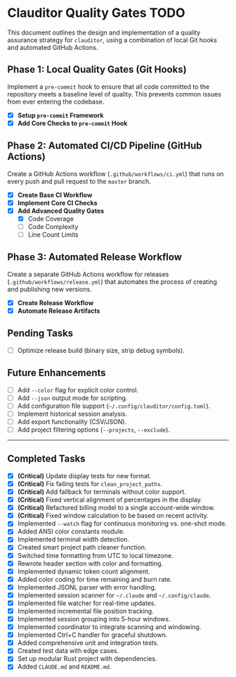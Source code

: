 # Clauditor Quality Gates TODO

This document outlines the design and implementation of a quality assurance strategy for `clauditor`, using a combination of local Git hooks and automated GitHub Actions.

## Phase 1: Local Quality Gates (Git Hooks)

Implement a `pre-commit` hook to ensure that all code committed to the repository meets a baseline level of quality. This prevents common issues from ever entering the codebase.

- [x] **Setup `pre-commit` Framework**
- [x] **Add Core Checks to `pre-commit` Hook**

## Phase 2: Automated CI/CD Pipeline (GitHub Actions)

Create a GitHub Actions workflow (`.github/workflows/ci.yml`) that runs on every push and pull request to the `master` branch.

- [x] **Create Base CI Workflow**
- [x] **Implement Core CI Checks**
- [x] **Add Advanced Quality Gates**
    - [x] Code Coverage
    - [ ] Code Complexity
    - [ ] Line Count Limits

## Phase 3: Automated Release Workflow

Create a separate GitHub Actions workflow for releases (`.github/workflows/release.yml`) that automates the process of creating and publishing new versions.

- [x] **Create Release Workflow**
- [x] **Automate Release Artifacts**

## Pending Tasks
- [ ] Optimize release build (binary size, strip debug symbols).

## Future Enhancements

- [ ] Add `--color` flag for explicit color control.
- [ ] Add `--json` output mode for scripting.
- [ ] Add configuration file support (`~/.config/clauditor/config.toml`).
- [ ] Implement historical session analysis.
- [ ] Add export functionality (CSV/JSON).
- [ ] Add project filtering options (`--projects`, `--exclude`).

---

## Completed Tasks
- [x] **(Critical)** Update display tests for new format.
- [x] **(Critical)** Fix failing tests for `clean_project_paths`.
- [x] **(Critical)** Add fallback for terminals without color support.
- [x] **(Critical)** Fixed vertical alignment of percentages in the display.
- [x] **(Critical)** Refactored billing model to a single account-wide window.
- [x] **(Critical)** Fixed window calculation to be based on recent activity.
- [x] Implemented `--watch` flag for continuous monitoring vs. one-shot mode.
- [x] Added ANSI color constants module.
- [x] Implemented terminal width detection.
- [x] Created smart project path cleaner function.
- [x] Switched time formatting from UTC to local timezone.
- [x] Rewrote header section with color and formatting.
- [x] Implemented dynamic token count alignment.
- [x] Added color coding for time remaining and burn rate.
- [x] Implemented JSONL parser with error handling.
- [x] Implemented session scanner for `~/.claude` and `~/.config/claude`.
- [x] Implemented file watcher for real-time updates.
- [x] Implemented incremental file position tracking.
- [x] Implemented session grouping into 5-hour windows.
- [x] Implemented coordinator to integrate scanning and windowing.
- [x] Implemented Ctrl+C handler for graceful shutdown.
- [x] Added comprehensive unit and integration tests.
- [x] Created test data with edge cases.
- [x] Set up modular Rust project with dependencies.
- [x] Added `CLAUDE.md` and `README.md`.